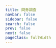 ```yaml
---
title: 問券調查
navbar: false
sidebar: false
search: false
prev: false
next: false
pageClass: fullWidth
---
```


<RegisterForm />
  
  
<script setup>
    import RegisterForm from '../.vitepress/components/RegisterForm.vue'
</script>

<style>
.page-footer{
  display: none;
  visibility: hidden;
}
    
.next-and-prev-link {
  display: none;
  visibility: hidden;
}
</style>
